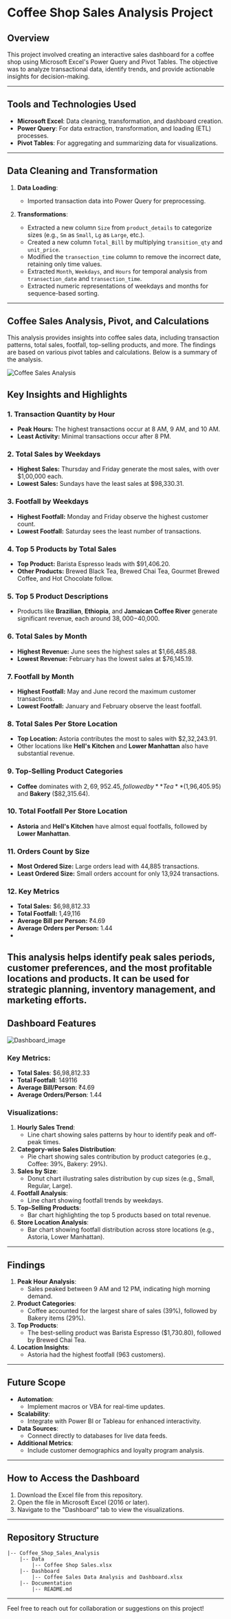 # Coffee Shop Sales Analysis Project

## Overview
This project involved creating an interactive sales dashboard for a coffee shop using Microsoft Excel's Power Query and Pivot Tables. The objective was to analyze transactional data, identify trends, and provide actionable insights for decision-making.

---

## Tools and Technologies Used
- **Microsoft Excel**: Data cleaning, transformation, and dashboard creation.
- **Power Query**: For data extraction, transformation, and loading (ETL) processes.
- **Pivot Tables**: For aggregating and summarizing data for visualizations.

---

## Data Cleaning and Transformation
1. **Data Loading**:
   - Imported transaction data into Power Query for preprocessing.

2. **Transformations**:
   - Extracted a new column `Size` from `product_details` to categorize sizes (e.g., `Sm` as `Small`, `Lg` as `Large`, etc.).
   - Created a new column `Total_Bill` by multiplying `transition_qty` and `unit_price`.
   - Modified the `transection_time` column to remove the incorrect date, retaining only time values.
   - Extracted `Month`, `Weekdays`, and `Hours` for temporal analysis from `transection_date` and `transection_time`.
   - Extracted numeric representations of weekdays and months for sequence-based sorting.

---

## Coffee Sales Analysis, Pivot, and Calculations

This analysis provides insights into coffee sales data, including transaction patterns, total sales, footfall, top-selling products, and more. The findings are based on various pivot tables and calculations. Below is a summary of the analysis.

![Coffee Sales Analysis](./Analysis.png)

## Key Insights and Highlights

### 1. **Transaction Quantity by Hour**
   - **Peak Hours:** The highest transactions occur at 8 AM, 9 AM, and 10 AM.
   - **Least Activity:** Minimal transactions occur after 8 PM.

### 2. **Total Sales by Weekdays**
   - **Highest Sales:** Thursday and Friday generate the most sales, with over $1,00,000 each.
   - **Lowest Sales:** Sundays have the least sales at $98,330.31.

### 3. **Footfall by Weekdays**
   - **Highest Footfall:** Monday and Friday observe the highest customer count.
   - **Lowest Footfall:** Saturday sees the least number of transactions.

### 4. **Top 5 Products by Total Sales**
   - **Top Product:** Barista Espresso leads with $91,406.20.
   - **Other Products:** Brewed Black Tea, Brewed Chai Tea, Gourmet Brewed Coffee, and Hot Chocolate follow.

### 5. **Top 5 Product Descriptions**
   - Products like **Brazilian**, **Ethiopia**, and **Jamaican Coffee River** generate significant revenue, each around $38,000-$40,000.

### 6. **Total Sales by Month**
   - **Highest Revenue:** June sees the highest sales at $1,66,485.88.
   - **Lowest Revenue:** February has the lowest sales at $76,145.19.

### 7. **Footfall by Month**
   - **Highest Footfall:** May and June record the maximum customer transactions.
   - **Lowest Footfall:** January and February observe the least footfall.

### 8. **Total Sales Per Store Location**
   - **Top Location:** Astoria contributes the most to sales with $2,32,243.91.
   - Other locations like **Hell's Kitchen** and **Lower Manhattan** also have substantial revenue.

### 9. **Top-Selling Product Categories**
   - **Coffee** dominates with $2,69,952.45, followed by **Tea** ($1,96,405.95) and **Bakery** ($82,315.64).

### 10. **Total Footfall Per Store Location**
   - **Astoria** and **Hell's Kitchen** have almost equal footfalls, followed by **Lower Manhattan**.

### 11. **Orders Count by Size**
   - **Most Ordered Size:** Large orders lead with 44,885 transactions.
   - **Least Ordered Size:** Small orders account for only 13,924 transactions.

### 12. **Key Metrics**
   - **Total Sales:** $6,98,812.33
   - **Total Footfall:** 1,49,116
   - **Average Bill per Person:** ₹4.69
   - **Average Orders per Person:** 1.44
   - 
This analysis helps identify peak sales periods, customer preferences, and the most profitable locations and products. It can be used for strategic planning, inventory management, and marketing efforts.
---

## Dashboard Features

![Dashboard_image](Dashboard.png)

### Key Metrics:
- **Total Sales**: $6,98,812.33
- **Total Footfall**: 149116
- **Average Bill/Person**: ₹4.69
- **Average Orders/Person**: 1.44

### Visualizations:
1. **Hourly Sales Trend**:
   - Line chart showing sales patterns by hour to identify peak and off-peak times.
2. **Category-wise Sales Distribution**:
   - Pie chart showing sales contribution by product categories (e.g., Coffee: 39%, Bakery: 29%).
3. **Sales by Size**:
   - Donut chart illustrating sales distribution by cup sizes (e.g., Small, Regular, Large).
4. **Footfall Analysis**:
   - Line chart showing footfall trends by weekdays.
5. **Top-Selling Products**:
   - Bar chart highlighting the top 5 products based on total revenue.
6. **Store Location Analysis**:
   - Bar chart showing footfall distribution across store locations (e.g., Astoria, Lower Manhattan).

---

## Findings
1. **Peak Hour Analysis**:
   - Sales peaked between 9 AM and 12 PM, indicating high morning demand.
2. **Product Categories**:
   - Coffee accounted for the largest share of sales (39%), followed by Bakery items (29%).
3. **Top Products**:
   - The best-selling product was Barista Espresso ($1,730.80), followed by Brewed Chai Tea.
4. **Location Insights**:
   - Astoria had the highest footfall (963 customers).

---

## Future Scope
- **Automation**:
  - Implement macros or VBA for real-time updates.
- **Scalability**:
  - Integrate with Power BI or Tableau for enhanced interactivity.
- **Data Sources**:
  - Connect directly to databases for live data feeds.
- **Additional Metrics**:
  - Include customer demographics and loyalty program analysis.

---

## How to Access the Dashboard
1. Download the Excel file from this repository.
2. Open the file in Microsoft Excel (2016 or later).
3. Navigate to the "Dashboard" tab to view the visualizations.

---

## Repository Structure
```
|-- Coffee_Shop_Sales_Analysis
    |-- Data
        |-- Coffee Shop Sales.xlsx
    |-- Dashboard
        |-- Coffee Sales Data Analysis and Dashboard.xlsx
    |-- Documentation
        |-- README.md
```

---

Feel free to reach out for collaboration or suggestions on this project!

